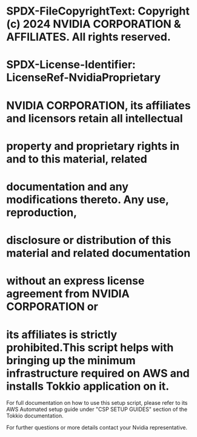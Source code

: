 # SPDX-FileCopyrightText: Copyright (c) 2024 NVIDIA CORPORATION & AFFILIATES. All rights reserved.
# SPDX-License-Identifier: LicenseRef-NvidiaProprietary
#
# NVIDIA CORPORATION, its affiliates and licensors retain all intellectual
# property and proprietary rights in and to this material, related
# documentation and any modifications thereto. Any use, reproduction,
# disclosure or distribution of this material and related documentation
# without an express license agreement from NVIDIA CORPORATION or
# its affiliates is strictly prohibited.This script helps with bringing up the minimum infrastructure required on AWS and installs Tokkio application on it.
For full documentation on how to use this setup script, please refer to its AWS Automated setup guide under "CSP SETUP GUIDES" section of the Tokkio documentation.

For further questions or more details contact your Nvidia representative.